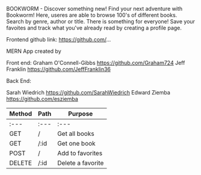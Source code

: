 BOOKWORM - Discover something new! Find your next adventure with Bookworm! Here, useres are able to browse 100's of different books. Search by genre, author or title. There is something for everyone! Save your favoites and track what you've already read by creating a profile page.

Frontend github link: https://github.com/...

MERN App created by 

Front end:
Graham O'Connell-Gibbs https://github.com/Graham724
Jeff Franklin https://github.com/JeffFranklin36

Back End:

Sarah Wiedrich https://github.com/SarahWiedrich
Edward Ziemba https://github.com/esziemba

| Method        | Path                     | Purpose                                          |
| ------------- | ------------------------ | -------------------------------------------------|
| :---          |  :---                    | :---                                             |
| GET           | /                        | Get all books                                    |
| GET           | /:id                     | Get one book                                     |
| POST          | /                        | Add to favorites                                 |
| DELETE        | /:id                     | Delete a favorite                                |

